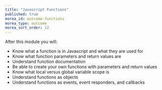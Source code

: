 ```yaml
---
title: "Javascript Functions"
published: true
morea_id: outcome-functions
morea_type: outcome
morea_sort_order: 12
---
```

After this module you will:

- Know what a function is in Javascript and what they are used for
- Know what function parameters and return values are
- Understand function documentation
- Be able to create your own functions with parameters and return values
- Know what local versus global variable scope is
- Understand functions as objects 
- Understand functions as events, event responders, and callbacks 